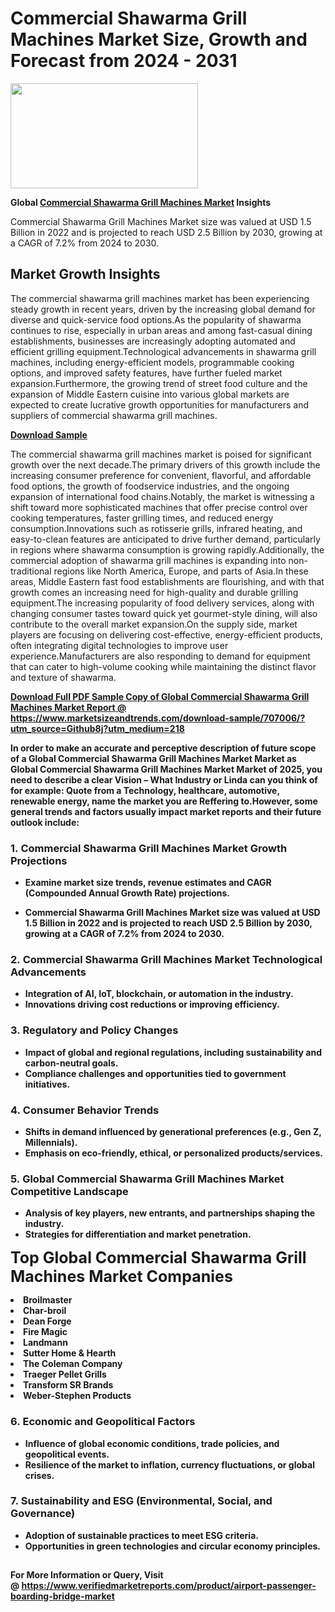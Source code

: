 <H1>Commercial Shawarma Grill Machines Market Size, Growth and Forecast from 2024 - 2031</H1><img class="aligncenter size-medium wp-image-584254" src="https://thirdeyenews.in/wp-content/uploads/2024/09/Global-Market-Research-300x168.jpeg" alt="" width="300" height="168" /><p><strong>Global&nbsp;<a href="https://www.marketsizeandtrends.com/download-sample/707006/?utm_source=Github8j?utm_medium=218">Commercial Shawarma Grill Machines Market</a> Insights</strong></p><p>Commercial Shawarma Grill Machines Market size was valued at USD 1.5 Billion in 2022 and is projected to reach USD 2.5 Billion by 2030, growing at a CAGR of 7.2% from 2024 to 2030.</p><p><h2>Market Growth Insights</h2> <p>The commercial shawarma grill machines market has been experiencing steady growth in recent years, driven by the increasing global demand for diverse and quick-service food options.As the popularity of shawarma continues to rise, especially in urban areas and among fast-casual dining establishments, businesses are increasingly adopting automated and efficient grilling equipment.Technological advancements in shawarma grill machines, including energy-efficient models, programmable cooking options, and improved safety features, have further fueled market expansion.Furthermore, the growing trend of street food culture and the expansion of Middle Eastern cuisine into various global markets are expected to create lucrative growth opportunities for manufacturers and suppliers of commercial shawarma grill machines.</p> <p><strong><a href="#">Download Sample</a></strong></p> <p>The commercial shawarma grill machines market is poised for significant growth over the next decade.The primary drivers of this growth include the increasing consumer preference for convenient, flavorful, and affordable food options, the growth of foodservice industries, and the ongoing expansion of international food chains.Notably, the market is witnessing a shift toward more sophisticated machines that offer precise control over cooking temperatures, faster grilling times, and reduced energy consumption.Innovations such as rotisserie grills, infrared heating, and easy-to-clean features are anticipated to drive further demand, particularly in regions where shawarma consumption is growing rapidly.Additionally, the commercial adoption of shawarma grill machines is expanding into non-traditional regions like North America, Europe, and parts of Asia.In these areas, Middle Eastern fast food establishments are flourishing, and with that growth comes an increasing need for high-quality and durable grilling equipment.The increasing popularity of food delivery services, along with changing consumer tastes toward quick yet gourmet-style dining, will also contribute to the overall market expansion.On the supply side, market players are focusing on delivering cost-effective, energy-efficient products, often integrating digital technologies to improve user experience.Manufacturers are also responding to demand for equipment that can cater to high-volume cooking while maintaining the distinct flavor and texture of shawarma.<p><strong><a href="#"></p><p><span class=""><strong>Download Full PDF Sample Copy of Global Commercial Shawarma Grill Machines Market Report</strong> @ <a href="https://www.marketsizeandtrends.com/download-sample/707006/?utm_source=Github8j?utm_medium=218" target="_blank">https://www.marketsizeandtrends.com/download-sample/707006/?utm_source=Github8j?utm_medium=218</a></span></p><p>In order to make an accurate and perceptive description of future scope of a Global&nbsp;Commercial Shawarma Grill Machines Market Market as Global&nbsp;Commercial Shawarma Grill Machines Market Market of 2025, you need to describe a clear Vision &ndash; What Industry or Linda can you think of for example: Quote from a Technology, healthcare, automotive, renewable energy, name the market you are Reffering to.However, some general trends and factors usually impact market reports and their future outlook include:</p><h3>1.&nbsp;<strong>Commercial Shawarma Grill Machines Market Growth Projections</strong></h3><ul><li>Examine market size trends, revenue estimates and CAGR (Compounded Annual Growth Rate) projections.</li><li><p>Commercial Shawarma Grill Machines Market size was valued at USD 1.5 Billion in 2022 and is projected to reach USD 2.5 Billion by 2030, growing at a CAGR of 7.2% from 2024 to 2030.</p></li></ul><h3>2.&nbsp;<strong>Commercial Shawarma Grill Machines Market Technological Advancements</strong></h3><ul><li>Integration of AI, IoT, blockchain, or automation in the industry.</li><li>Innovations driving cost reductions or improving efficiency.</li></ul><h3>3.&nbsp;<strong>Regulatory and Policy Changes</strong></h3><ul><li>Impact of global and regional regulations, including sustainability and carbon-neutral goals.</li><li>Compliance challenges and opportunities tied to government initiatives.</li></ul><h3>4.&nbsp;<strong>Consumer Behavior Trends</strong></h3><ul><li>Shifts in demand influenced by generational preferences (e.g., Gen Z, Millennials).</li><li>Emphasis on eco-friendly, ethical, or personalized products/services.</li></ul><h3>5.&nbsp;<strong>Global Commercial Shawarma Grill Machines Market Competitive Landscape</strong></h3><ul><li>Analysis of key players, new entrants, and partnerships shaping the industry.</li><li>Strategies for differentiation and market penetration.</li></ul><p data-pm-slice="1 1 []"><span style="color: inherit; font-family: inherit; font-size: 25px;">Top Global Commercial Shawarma Grill Machines Market Companies</span></p><div class="" data-test-id=""><p><li>Broilmaster</li><li> Char-broil</li><li> Dean Forge</li><li> Fire Magic</li><li> Landmann</li><li> Sutter Home & Hearth</li><li> The Coleman Company</li><li> Traeger Pellet Grills</li><li> Transform SR Brands</li><li> Weber-Stephen Products</li></p></div><h3>6.&nbsp;<strong>Economic and Geopolitical Factors</strong></h3><ul><li>Influence of global economic conditions, trade policies, and geopolitical events.</li><li>Resilience of the market to inflation, currency fluctuations, or global crises.</li></ul><h3>7.&nbsp;<strong>Sustainability and ESG (Environmental, Social, and Governance)</strong></h3><ul><li>Adoption of sustainable practices to meet ESG criteria.</li><li>Opportunities in green technologies and circular economy principles.</li></ul><h2><strong style="font-size: 14px;">For More Information or Query, Visit @&nbsp;</strong><a style="background-color: #ffffff; font-size: 14px;" href="https://www.marketsizeandtrends.com/report/commercial-shawarma-grill-machines-market/" target="_blank">https://www.verifiedmarketreports.com/product/airport-passenger-boarding-bridge-market</a></h2>